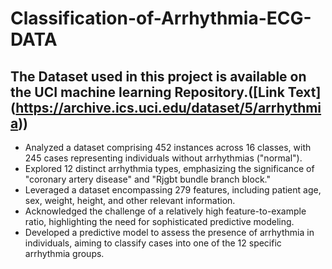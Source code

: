 # Classification-of-Arrhythmia-ECG-DATA
## The Dataset used in this project is available on the UCI machine learning Repository.([Link Text] (https://archive.ics.uci.edu/dataset/5/arrhythmia))
- Analyzed a dataset comprising 452 instances across 16 classes, with 245 cases representing individuals without arrhythmias ("normal").
- Explored 12 distinct arrhythmia types, emphasizing the significance of "coronary artery disease" and "Rjgbt bundle branch block."
- Leveraged a dataset encompassing 279 features, including patient age, sex, weight, height, and other relevant information.
- Acknowledged the challenge of a relatively high feature-to-example ratio, highlighting the need for sophisticated predictive modeling.
- Developed a predictive model to assess the presence of arrhythmia in individuals, aiming to classify cases into one of the 12 specific arrhythmia groups.

